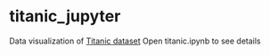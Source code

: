 # titanic_jupyter
Data visualization of [Titanic dataset](https://www.kaggle.com/c/titanic/data)
Open titanic.ipynb to see details
